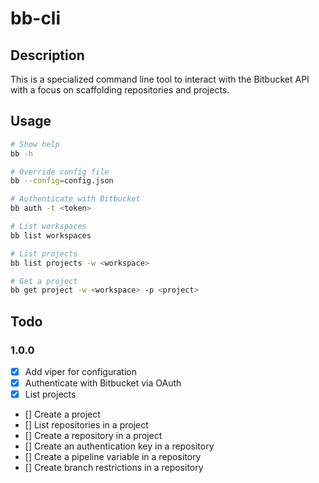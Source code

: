 # bb-cli

## Description

This is a specialized command line tool to interact with the Bitbucket API
with a focus on scaffolding repositories and projects.

## Usage

```bash
# Show help
bb -h

# Override config file
bb --config=config.json

# Authenticate with Bitbucket
bb auth -t <token>

# List workspaces
bb list workspaces

# List projects
bb list projects -w <workspace>

# Get a project
bb get project -w <workspace> -p <project>
```

## Todo

### 1.0.0

- [x] Add viper for configuration
- [x] Authenticate with Bitbucket via OAuth
- [x] List projects
- [] Create a project
- [] List repositories in a project
- [] Create a repository in a project
- [] Create an authentication key in a repository
- [] Create a pipeline variable in a repository
- [] Create branch restrictions in a repository
